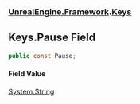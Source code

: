 ### [UnrealEngine.Framework](./UnrealEngine-Framework.md 'UnrealEngine.Framework').[Keys](./Keys.md 'UnrealEngine.Framework.Keys')
## Keys.Pause Field
  
```csharp
public const Pause;
```
#### Field Value
[System.String](https://docs.microsoft.com/en-us/dotnet/api/System.String 'System.String')  

